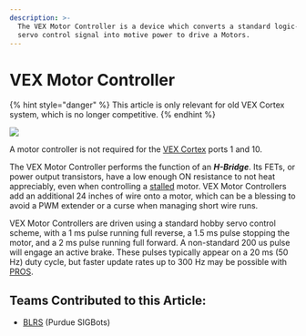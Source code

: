 ```yaml
---
description: >-
  The VEX Motor Controller is a device which converts a standard logic-level PWM
  servo control signal into motive power to drive a Motors.
---
```


# VEX Motor Controller

{% hint style="danger" %}
This article is only relevant for old VEX Cortex system, which is no longer competitive.
{% endhint %}

![](https://phabricator.purduesigbots.com/file/data/etrlal4uipuwqzvaacuf/PHID-FILE-qlxacu4e34tv6ajfqnyf/vex_motor_controller.jpg)

A motor controller is not required for the [VEX Cortex](vex-cortex.md) ports 1 and 10.

The VEX Motor Controller performs the function of an _**H-Bridge**_. Its FETs, or power output transistors, have a low enough ON resistance to not heat appreciably, even when controlling a [stalled](../../stalling.md) motor. VEX Motor Controllers add an additional 24 inches of wire onto a motor, which can be a blessing to avoid a PWM extender or a curse when managing short wire runs.

VEX Motor Controllers are driven using a standard hobby servo control scheme, with a 1 ms pulse running full reverse, a 1.5 ms pulse stopping the motor, and a 2 ms pulse running full forward. A non-standard 200 us pulse will engage an active brake. These pulses typically appear on a 20 ms \(50 Hz\) duty cycle, but faster update rates up to 300 Hz may be possible with [PROS](../../../software/vex-programming-software/pros/).

## Teams Contributed to this Article:

* [BLRS](https://purduesigbots.com/) \(Purdue SIGBots\)

